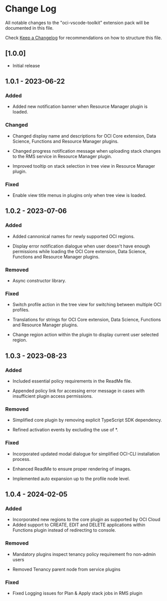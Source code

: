 # Change Log

All notable changes to the "oci-vscode-toolkit" extension pack will be documented in this file.

Check [Keep a Changelog](http://keepachangelog.com/) for recommendations on how to structure this file.

## [1.0.0]

- Initial release

## 1.0.1 - 2023-06-22

### Added

- Added new notification banner when Resource Manager plugin is loaded.

### Changed

- Changed display name and descriptions for OCI Core extension, Data Science, Functions and Resource Manager plugins.

- Changed progress notification message when uploading stack changes to the RMS service in Resource Manager plugin.

- Improved tooltip on stack selection in tree view in Resource Manager plugin.

### Fixed
- Enable view title menus in plugins only when tree view is loaded.

## 1.0.2 - 2023-07-06

### Added

- Added cannonical names for newly supported OCI regions.

- Display error notification dialogue when user doesn't have enough permissions while loading the OCI Core extension, Data Science, Functions and Resource Manager plugins.

### Removed

- Async constructor library.

### Fixed

- Switch profile action in the tree view for switching between multiple OCI profiles.

- Translations for strings for OCI Core extension, Data Science, Functions and Resource Manager plugins.

- Change region action within the plugin to display current user selected region.

## 1.0.3 - 2023-08-23

### Added
- Included essential policy requirements in the ReadMe file.

- Appended policy link for accessing error message in cases with insufficient plugin access permissions.

### Removed
- Simplified core plugin by removing explicit TypeScript SDK dependency.

- Refined activation events by excluding the use of *.

### Fixed
- Incorporated updated modal dialogue for simplified OCI-CLI installation process.

- Enhanced ReadMe to ensure proper rendering of images.

- Implemented auto expansion up to the profile node level.

## 1.0.4 - 2024-02-05

### Added
- Incorporated new regions to the core plugin as supported by OCI Cloud
- Added support to CREATE, EDIT and DELETE applications within Functions plugin instead of redirecting to console.

### Removed
 - Mandatory plugins inspect tenancy policy requirement fro non-admin users

 - Removed Tenancy parent node from service plugins

 ### Fixed
 - Fixed Logging issues for Plan & Apply stack jobs in RMS plugin
